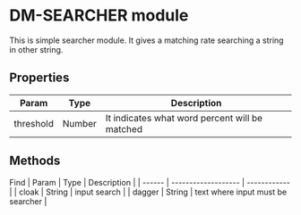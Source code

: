 # DM-SEARCHER module

This is simple searcher module. It gives a matching rate searching a string in other string.

## Properties
| Param  | Type | Description |
| ------ | ---- | ----------- |
| threshold | Number | It indicates what word percent will be matched | 


## Methods
Find
| Param  | Type | Description  |
| ------ | ------------------- | ------------ |
| cloak  | String | input search |
| dagger | String | text where input must be searcher |